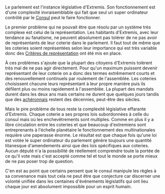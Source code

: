 Le parlement est l'instance législative d'Extremis. Son fonctionnement est d'une complexité invraisemblable qui fait que seul un super ordinateur contrôlé par le [Consul](Consul) peut le faire fonctionner. 

Le premier problème qui ne pouvait être que résolu par un système très complexe est celui de la représentation. Les habitants d'Extremis, avec leur tendance au fanatisme, ne peuvent absolument pas tolérer de ne pas avoir de représentants de leur coterie dans le parlement. Il faut tout de même que les coteries soient représentées selon leur importance qui est très variable donc des [Critères de représentation](Critères-de-représentation) ont été mis en place. 

À ces problèmes s'ajoute que la plupart des citoyens d'Extremis tolèrent très mal de ne pas agir directement. Pour qu'un maximum puissent devenir représentant de leur coterie on a donc des termes extrêmement courts et des renouvellement continuels par roulement de l'assemblée. Les coteries choisissent chacune leurs représentant à leur propre manière puis ils défilent plus ou moins rapidement à l'assemblée. La plupart des mandats durent dans les deux ans mais certains ne durent que quelques jours tandis que des [achéronnais](Achéron) restent des décennies, peut-être des siècles.

Mais le pire problème de tous reste la complexité législative effarante d'Extremis. Chaque coterie a ses propres lois subordonnées à celle du consul mais où les enchevêtrements sont multiples. Comme en plus il y a libre circulation entre les coteries et que beaucoup d'extremiens sont entreprenants à l'échelle planétaire le fonctionnement des multinationales requière une paperasse énorme. Le résultat est que chaque fois qu'une loi est votée le super ordinateur du parlement génère toujours une quantité titanesque d'amendements ainsi que des lois spécifiques aux coteries. Aucun député n'a la possibilité de réellement comprendre toute la portée de ce qu'il vote mais c'est accepté comme tel et tout le monde se porte mieux de ne pas poser trop de question.

C'en est au point que certains pensent que le consul manipule les règles à sa convenance mais tout cela ne peut être que conjecture car discerner une volonté unifiée dans les centaines d'événements législatifs qui ont lieu chaque jour est absolument impossible pour un esprit humain.